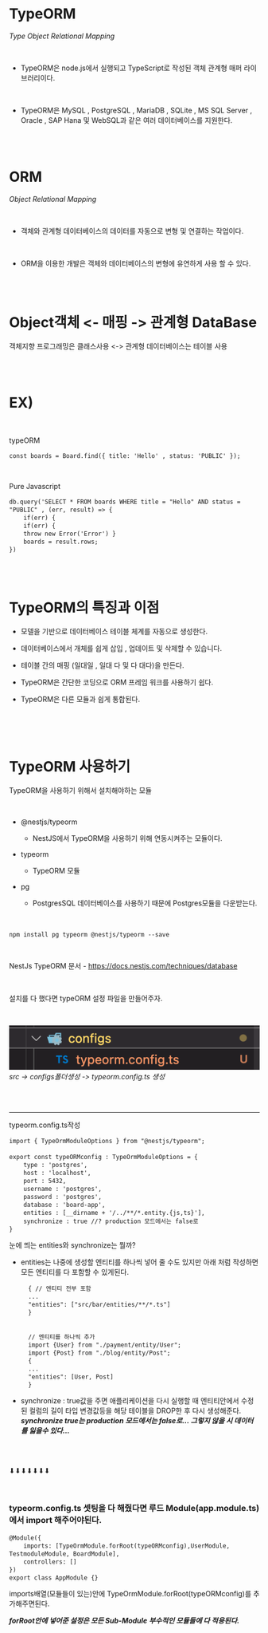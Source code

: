# TypeORM 

*Type Object Relational Mapping*

<br>

- TypeORM은 node.js에서 실행되고 TypeScript로 작성된 객체 관계형 매퍼 라이브러리이다.
<br>

- TypeORM은 MySQL , PostgreSQL , MariaDB , SQLite , MS SQL Server , Oracle , SAP Hana 및 WebSQL과 같은 여러 데이터베이스를 지원한다.


<br>
<br>

# ORM

*Object Relational Mapping*

<br>

- 객체와 관계형 데이터베이스의 데이터를 자동으로 변형 및 연결하는 작업이다.
<br>

- ORM을 이용한 개발은 객체와 데이터베이스의 변형에 유연하게 사용 할 수 있다.

<br>
<br>


# Object객체   <- 매핑 ->   관계형 DataBase
 객체지향 프로그래밍은 클래스사용   <->   관계형 데이터베이스는 테이블 사용


<br>
<br>

# EX)

<br>

typeORM

    const boards = Board.find({ title: 'Hello' , status: 'PUBLIC' });

<br>

Pure Javascript

    db.query('SELECT * FROM boards WHERE title = "Hello" AND status = "PUBLIC" , (err, result) => {
        if(err) {
        if(err) {
        throw new Error('Error') }
        boards = result.rows; 
    })


<br>
<br>

# TypeORM의 특징과 이점

- 모델을 기반으로 데이터베이스 테이블 체계를 자동으로 생성한다.

- 데이터베이스에서 개체를 쉽게 삽입 , 업데이트 및 삭제할 수 있습니다.

- 테이블 간의 매핑 (일대일 , 일대 다 및 다 대다)을 만든다.

- TypeORM은 간단한 코딩으로 ORM 프레임 워크를 사용하기 쉽다.

- TypeORM은 다른 모듈과 쉽게 통합된다.


<br>
<br>
<br>



# TypeORM 사용하기

TypeORM을 사용하기 위해서 설치해야하는 모듈

<br>

- @nestjs/typeorm
    - NestJS에서 TypeORM을 사용하기 위해 연동시켜주는 모듈이다.

- typeorm
    - TypeORM 모듈

- pg 
    - PostgresSQL 데이터베이스를 사용하기 때문에 Postgres모듈을 다운받는다.

<br>

    npm install pg typeorm @nestjs/typeorm --save

<br>

NestJs TypeORM 문서 - https://docs.nestjs.com/techniques/database

<br>


설치를 다 했다면 typeORM 설정 파일을 만들어주자.

<br>

![callstack](./img/typeorm폴더.png)
<br>
    *src -> configs폴더생성 -> typeorm.config.ts 생성*


<br>
<br>

***

typeorm.config.ts작성 

    import { TypeOrmModuleOptions } from "@nestjs/typeorm";

    export const typeORMconfig : TypeOrmModuleOptions = {
        type : 'postgres',
        host : 'localhost',
        port : 5432,
        username : 'postgres',
        password : 'postgres',
        database : 'board-app',
        entities : [__dirname + '/../**/*.entity.{js,ts}'],
        synchronize : true //? production 모드에서는 false로
    }

눈에 띄는 entities와 synchronize는 뭘까?

- entities는 나중에 생성할 엔티티를 하나씩 넣어 줄 수도 있지만 아래 처럼 작성하면 모든 엔티티를 다 포함할 수 있게된다. 


        { // 엔티티 전부 포함 
        ...
        "entities": ["src/bar/entities/**/*.ts"]
        }


        // 엔티티를 하나씩 추가
        import {User} from "./payment/entity/User";
        import {Post} from "./blog/entity/Post";
        {
        ...
        "entities": [User, Post]
        }

- synchronize : true값을 주면 애플리케이션을 다시 실행할 때 엔티티안에서 수정된 컬럼의 길이 타입 변경값등을 해당 테이블을 DROP한 후 다시 생성해준다. <b>*synchronize true는 production 모드에서는 false로... 그렇지 않을 시 데이터를 잃을수 있다...*</b>


<br>
<br>


⬇︎⬇︎⬇︎⬇︎⬇︎⬇︎⬇︎

<br>

### typeorm.config.ts 셋팅을 다 해줬다면 루드 Module(app.module.ts)에서 import 해주어야된다.

    @Module({
        imports: [TypeOrmModule.forRoot(typeORMconfig),UserModule, TestmoduleModule, BoardModule],
        controllers: []
    })
    export class AppModule {}

imports배열(모듈들이 있는)안에 TypeOrmModule.forRoot(typeORMconfig)를 추가해주면된다.

*<b>forRoot안에 넣어준 설정은 모든 Sub-Module 부수적인 모듈들에 다 적용된다.</b>*